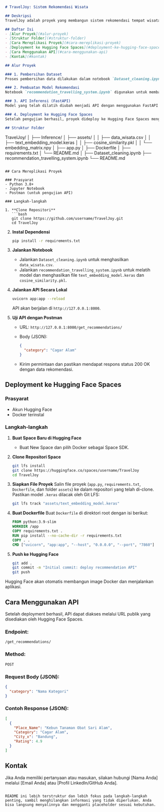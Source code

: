 ```markdown
# TravelJoy: Sistem Rekomendasi Wisata

## Deskripsi
TravelJoy adalah proyek yang membangun sistem rekomendasi tempat wisata di Indonesia berdasarkan kategori yang diminati pengguna. Proyek ini mencakup pembersihan dataset, pembuatan model rekomendasi dengan content-based filtering, serta deployment model sebagai API di Hugging Face Spaces menggunakan Docker.

## Daftar Isi
- [Alur Proyek](#alur-proyek)
- [Struktur Folder](#struktur-folder)
- [Cara Mereplikasi Proyek](#cara-mereplikasi-proyek)
- [Deployment ke Hugging Face Spaces](#deployment-ke-hugging-face-spaces)
- [Cara Menggunakan API](#cara-menggunakan-api)
- [Kontak](#kontak)

## Alur Proyek

### 1. Pembersihan Dataset
Proses pembersihan data dilakukan dalam notebook `Dataset_cleaning.ipynb`. Langkah-langkahnya termasuk penggabungan data, penanganan missing values, dan penghapusan data duplikat, menghasilkan dataset yang bersih (`data_wisata.csv`).

### 2. Pembuatan Model Rekomendasi
Notebook `recommendation_travelling_system.ipynb` digunakan untuk membangun model recommendation menggunakan content-based filtering. Deskripsi tempat wisata diubah menjadi embedding dengan model LSTM, dan similarity antar tempat dihitung menggunakan cosine similarity. Hasilnya adalah model (`text_embedding_model.keras`) dan matriks kesamaan (`cosine_similarity.pkl`).

### 3. API Inferensi (FastAPI)
Model yang telah dilatih diubah menjadi API dengan menggunakan FastAPI (`app.py`). API menerima input kategori wisata dan memberikan rekomendasi 10 tempat wisata teratas. API diuji menggunakan Postman untuk memastikan status 200 OK.

### 4. Deployment ke Hugging Face Spaces
Setelah pengujian berhasil, proyek dideploy ke Hugging Face Spaces menggunakan Docker. Docker memastikan aplikasi berjalan konsisten di berbagai lingkungan.

## Struktur Folder
```

TravelJoy/
│
├── Inference/
│   ├── assets/
│   │   ├── data\_wisata.csv
│   │   ├── text\_embedding\_model.keras
│   │   ├── cosine\_similarity.pkl
│   │   └── embedding\_matrix.npy
│   ├── app.py
│   ├── Dockerfile
│   ├── requirements.txt
│   └── README.md
│
├── Dataset\_cleaning.ipynb
├── recommendation\_travelling\_system.ipynb
└── README.md

````

## Cara Mereplikasi Proyek

### Prasyarat
- Python 3.8+
- Jupyter Notebook
- Postman (untuk pengujian API)

### Langkah-langkah

1. **Clone Repositori**
   ```bash
   git clone https://github.com/username/TravelJoy.git
   cd TravelJoy
````

2. **Instal Dependensi**

   ```bash
   pip install -r requirements.txt
   ```

3. **Jalankan Notebook**

   * Jalankan `Dataset_cleaning.ipynb` untuk menghasilkan `data_wisata.csv`.
   * Jalankan `recommendation_travelling_system.ipynb` untuk melatih model dan menghasilkan file `text_embedding_model.keras` dan `cosine_similarity.pkl`.

4. **Jalankan API Secara Lokal**

   ```bash
   uvicorn app:app --reload
   ```

   API akan berjalan di `http://127.0.0.1:8000`.

5. **Uji API dengan Postman**

   * URL: `http://127.0.0.1:8000/get_recommendations/`
   * Body (JSON):

     ```json
     {
       "category": "Cagar Alam"
     }
     ```
   * Kirim permintaan dan pastikan mendapat respons status 200 OK dengan data rekomendasi.

## Deployment ke Hugging Face Spaces

### Prasyarat

* Akun Hugging Face
* Docker terinstal

### Langkah-langkah

1. **Buat Space Baru di Hugging Face**

   * Buat New Space dan pilih Docker sebagai Space SDK.

2. **Clone Repositori Space**

   ```bash
   git lfs install
   git clone https://huggingface.co/spaces/username/TravelJoy
   cd TravelJoy
   ```

3. **Siapkan File Proyek**
   Salin file proyek (`app.py`, `requirements.txt`, `Dockerfile`, dan folder `assets`) ke dalam repositori yang telah di-clone. Pastikan model `.keras` dilacak oleh Git LFS:

   ```bash
   git lfs track "assets/text_embedding_model.keras"
   ```

4. **Buat Dockerfile**
   Buat `Dockerfile` di direktori root dengan isi berikut:

   ```Dockerfile
   FROM python:3.9-slim
   WORKDIR /app
   COPY requirements.txt .
   RUN pip install --no-cache-dir -r requirements.txt
   COPY . .
   CMD ["uvicorn", "app:app", "--host", "0.0.0.0", "--port", "7860"]
   ```

5. **Push ke Hugging Face**

   ```bash
   git add .
   git commit -m "Initial commit: deploy recommendation API"
   git push
   ```

Hugging Face akan otomatis membangun image Docker dan menjalankan aplikasi.

## Cara Menggunakan API

Setelah deployment berhasil, API dapat diakses melalui URL publik yang disediakan oleh Hugging Face Spaces.

### Endpoint:

`/get_recommendations/`

### Method:

`POST`

### Request Body (JSON):

```json
{
  "category": "Nama Kategori"
}
```

### Contoh Response (JSON):

```json
[
  {
    "Place_Name": "Kebun Tanaman Obat Sari Alam",
    "Category": "Cagar Alam",
    "City_x": "Bandung",
    "Rating": 4.9
  }
]
```

## Kontak

Jika Anda memiliki pertanyaan atau masukan, silakan hubungi \[Nama Anda] melalui \[Email Anda] atau \[Profil LinkedIn/GitHub Anda].

```

README ini lebih terstruktur dan lebih fokus pada langkah-langkah penting, sambil menghilangkan informasi yang tidak diperlukan. Anda bisa langsung menyalinnya dan mengganti placeholder sesuai kebutuhan.
```
